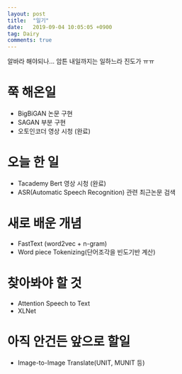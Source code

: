 ```yaml
---
layout: post
title:  "일기"
date:   2019-09-04 10:05:05 +0900
tag: Dairy
comments: true
---
```


알바라 해야되나... 암튼 내일까지는 일하느라 진도가 ㅠㅠ

# 쭉 해온일
 - BigBiGAN 논문 구현
 - SAGAN 부분 구현
 - 오토인코더 영상 시청 (완료)
# 오늘 한 일
 - Tacademy Bert 영상 시청 (완료)
 - ASR(Automatic Speech Recognition) 관련 최근논문 검색 
# 새로 배운 개념
 - FastText (word2vec + n-gram)
 - Word piece Tokenizing(단어조각을 빈도기반 계산)

# 찾아봐야 할 것
 - Attention Speech to Text
 - XLNet
 

# 아직 안건든 앞으로 할일
 - Image-to-Image Translate(UNIT, MUNIT 등)
 
